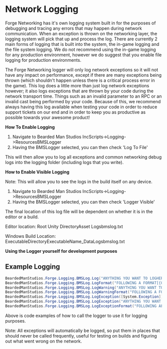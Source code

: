 # Network Logging

Forge Networking has it's own logging system built in for the purposes of debugging and tracing any errors that may happen during network communication. When an exception is thrown on the networking layer, the logging system will pick that up and process the log. There are currently 2 main forms of logging that is built into the system, the in-game logging and the file system logging. We do not recommend using the in-game logging for any production environment, however we do suggest that you enable file logging for production environments.

The Forge Networking logger will only log network exceptions so it will not have any impact on performance, except if there are many exceptions being thrown \(which shouldn't happen unless there is a critical process error in the game\). This log does a little more than just log network exceptions however; it also logs exceptions that are thrown by your code during the network transport time. Things such as an invalid parameter to an RPC or an invalid cast being performed by your code. Because of this, we recommend always having this log available when testing your code in order to reduce support tickets on our end and in order to keep you as productive as possible towards your awesome product!

**How To Enable Logging**

1. Navigate to Bearded Man Studios IncScripts-&gt;Logging-&gt;ResourcesBMSLogger
2. Having the BMSLogger selected, you can then check 'Log To File'

This will then allow you to log all exceptions and common networking debug logs into the logging folder \(including logs that you write\).

**How to Enable Visible Logging**

Note: This will allow you to see the logs in the build itself on any device.

1. Navigate to Bearded Man Studios IncScripts-&gt;Logging-&gt;ResourcesBMSLogger
2. Having the BMSLogger selected, you can then check 'Logger Visible'

The final location of this log file will be dependent on whether it is in the editor or a build.

Editor location: Root Unity DirectoryAsset Logsbmslog.txt

Windows Build Location: ExecutableDirectoryExecutableName\_DataLogsbmslog.txt

**Using the Logger yourself for development purposes**

## Example Logging

```csharp
BeardedManStudios.Forge.Logging.BMSLog.Log("ANYTHING YOU WANT TO LOGHERE!");
BeardedManStudios.Forge.Logging.BMSLog.LogFormat("FOLLOWING A FORMAT[{0}]", "ANYTHING YOU WANT TO LOG HERE!");
BeardedManStudios.Forge.Logging.BMSLog.LogWarning("ANYTHING YOU WANT TO LOGHERE!");
BeardedManStudios.Forge.Logging.BMSLog.LogWarningFormat("FOLLOWING A FORMAT[{0}]", "ANYTHING YOU WANT TO LOG HERE!");
BeardedManStudios.Forge.Logging.BMSLog.LogException([System.Exception]); 
BeardedManStudios.Forge.Logging.BMSLog.LogException("ANYTHING YOU WANT TOLOG HERE!");
BeardedManStudios.Forge.Logging.BMSLog.LogExceptionFormat("FOLLOWING AFORMAT [{0}]", "ANYTHING YOU WANT TO LOG HERE!");
```

Above is code examples of how to call the logger to use it for logging purposes.

Note: All exceptions will automatically be logged, so put them in places that should never be called frequently, useful for testing on builds and figuring out what went wrong on the network.

